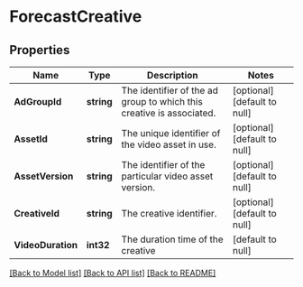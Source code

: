# ForecastCreative

## Properties
Name | Type | Description | Notes
------------ | ------------- | ------------- | -------------
**AdGroupId** | **string** | The identifier of the ad group to which this creative is associated. | [optional] [default to null]
**AssetId** | **string** | The unique identifier of the video asset in use. | [optional] [default to null]
**AssetVersion** | **string** | The identifier of the particular video asset version. | [optional] [default to null]
**CreativeId** | **string** | The creative identifier. | [optional] [default to null]
**VideoDuration** | **int32** | The duration time of the creative | [default to null]

[[Back to Model list]](../README.md#documentation-for-models) [[Back to API list]](../README.md#documentation-for-api-endpoints) [[Back to README]](../README.md)

